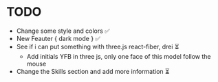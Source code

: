# TODO
- Change some style and colors ✅
- New Feauter { dark mode } ✅
- See if i can put something with three.js react-fiber, drei ⏳
  - Add initials YFB in three js, only one face of this model follow the mouse    
- Change the Skills section and add more information ⏳

